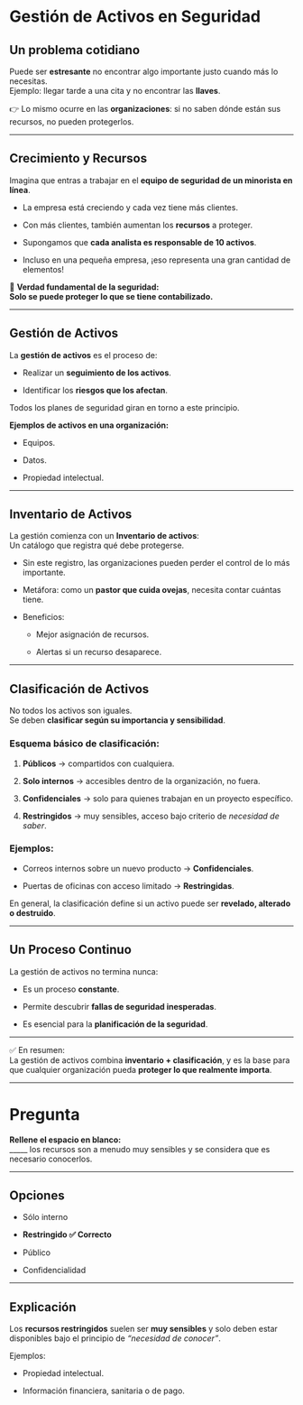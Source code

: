 
# Gestión de Activos en Seguridad

## Un problema cotidiano

Puede ser **estresante** no encontrar algo importante justo cuando más lo necesitas.  
Ejemplo: llegar tarde a una cita y no encontrar las **llaves**.

👉 Lo mismo ocurre en las **organizaciones**: si no saben dónde están sus recursos, no pueden protegerlos.

---

## Crecimiento y Recursos

Imagina que entras a trabajar en el **equipo de seguridad de un minorista en línea**.

- La empresa está creciendo y cada vez tiene más clientes.
    
- Con más clientes, también aumentan los **recursos** a proteger.
    
- Supongamos que **cada analista es responsable de 10 activos**.
    
- Incluso en una pequeña empresa, ¡eso representa una gran cantidad de elementos!
    

🔑 **Verdad fundamental de la seguridad:**  
**Solo se puede proteger lo que se tiene contabilizado.**

---

## Gestión de Activos

La **gestión de activos** es el proceso de:

- Realizar un **seguimiento de los activos**.
    
- Identificar los **riesgos que los afectan**.
    

Todos los planes de seguridad giran en torno a este principio.

**Ejemplos de activos en una organización:**

- Equipos.
    
- Datos.
    
- Propiedad intelectual.
    

---

## Inventario de Activos

La gestión comienza con un **Inventario de activos**:  
Un catálogo que registra qué debe protegerse.

- Sin este registro, las organizaciones pueden perder el control de lo más importante.
    
- Metáfora: como un **pastor que cuida ovejas**, necesita contar cuántas tiene.
    
- Beneficios:
    
    - Mejor asignación de recursos.
        
    - Alertas si un recurso desaparece.
        

---

## Clasificación de Activos

No todos los activos son iguales.  
Se deben **clasificar según su importancia y sensibilidad**.

### Esquema básico de clasificación:

1. **Públicos** → compartidos con cualquiera.
    
2. **Solo internos** → accesibles dentro de la organización, no fuera.
    
3. **Confidenciales** → solo para quienes trabajan en un proyecto específico.
    
4. **Restringidos** → muy sensibles, acceso bajo criterio de _necesidad de saber_.
    

### Ejemplos:

- Correos internos sobre un nuevo producto → **Confidenciales**.
    
- Puertas de oficinas con acceso limitado → **Restringidas**.
    

En general, la clasificación define si un activo puede ser **revelado, alterado o destruido**.

---

## Un Proceso Continuo

La gestión de activos no termina nunca:

- Es un proceso **constante**.
    
- Permite descubrir **fallas de seguridad inesperadas**.
    
- Es esencial para la **planificación de la seguridad**.
    

---

✅ En resumen:  
La gestión de activos combina **inventario + clasificación**, y es la base para que cualquier organización pueda **proteger lo que realmente importa**.

---

# Pregunta

**Rellene el espacio en blanco:**  
_____ los recursos son a menudo muy sensibles y se considera que es necesario conocerlos.

---

## Opciones

- Sólo interno
    
- **Restringido ✅ Correcto**
    
- Público
    
- Confidencialidad
    

---

## Explicación

Los **recursos restringidos** suelen ser **muy sensibles** y solo deben estar disponibles bajo el principio de _“necesidad de conocer”_.

Ejemplos:

- Propiedad intelectual.
    
- Información financiera, sanitaria o de pago.